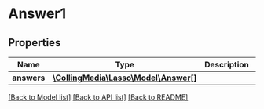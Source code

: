 # Answer1

## Properties
Name | Type | Description | Notes
------------ | ------------- | ------------- | -------------
**answers** | [**\CollingMedia\Lasso\Model\Answer[]**](Answer.md) |  | [optional] 

[[Back to Model list]](../README.md#documentation-for-models) [[Back to API list]](../README.md#documentation-for-api-endpoints) [[Back to README]](../README.md)


